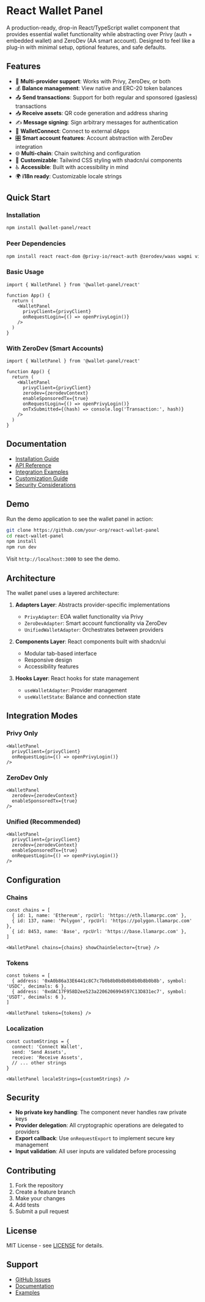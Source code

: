 # React Wallet Panel

A production-ready, drop-in React/TypeScript wallet component that provides essential wallet functionality while abstracting over Privy (auth + embedded wallet) and ZeroDev (AA smart account). Designed to feel like a plug-in with minimal setup, optional features, and safe defaults.

## Features

- 🔐 **Multi-provider support**: Works with Privy, ZeroDev, or both
- 💰 **Balance management**: View native and ERC-20 token balances
- 📤 **Send transactions**: Support for both regular and sponsored (gasless) transactions
- 📥 **Receive assets**: QR code generation and address sharing
- ✍️ **Message signing**: Sign arbitrary messages for authentication
- 🔗 **WalletConnect**: Connect to external dApps
- 🎛️ **Smart account features**: Account abstraction with ZeroDev integration
- 🌐 **Multi-chain**: Chain switching and configuration
- 🎨 **Customizable**: Tailwind CSS styling with shadcn/ui components
- ♿ **Accessible**: Built with accessibility in mind
- 🌍 **i18n ready**: Customizable locale strings

## Quick Start

### Installation

```bash
npm install @wallet-panel/react
```

### Peer Dependencies

```bash
npm install react react-dom @privy-io/react-auth @zerodev/waas wagmi viem
```

### Basic Usage

```tsx
import { WalletPanel } from '@wallet-panel/react'

function App() {
  return (
    <WalletPanel
      privyClient={privyClient}
      onRequestLogin={() => openPrivyLogin()}
    />
  )
}
```

### With ZeroDev (Smart Accounts)

```tsx
import { WalletPanel } from '@wallet-panel/react'

function App() {
  return (
    <WalletPanel
      privyClient={privyClient}
      zerodev={zerodevContext}
      enableSponsoredTx={true}
      onRequestLogin={() => openPrivyLogin()}
      onTxSubmitted={(hash) => console.log('Transaction:', hash)}
    />
  )
}
```

## Documentation

- [Installation Guide](./docs/installation.md)
- [API Reference](./docs/api-reference.md)
- [Integration Examples](./docs/examples.md)
- [Customization Guide](./docs/customization.md)
- [Security Considerations](./docs/security.md)

## Demo

Run the demo application to see the wallet panel in action:

```bash
git clone https://github.com/your-org/react-wallet-panel
cd react-wallet-panel
npm install
npm run dev
```

Visit `http://localhost:3000` to see the demo.

## Architecture

The wallet panel uses a layered architecture:

1. **Adapters Layer**: Abstracts provider-specific implementations
   - `PrivyAdapter`: EOA wallet functionality via Privy
   - `ZeroDevAdapter`: Smart account functionality via ZeroDev
   - `UnifiedWalletAdapter`: Orchestrates between providers

2. **Components Layer**: React components built with shadcn/ui
   - Modular tab-based interface
   - Responsive design
   - Accessibility features

3. **Hooks Layer**: React hooks for state management
   - `useWalletAdapter`: Provider management
   - `useWalletState`: Balance and connection state

## Integration Modes

### Privy Only
```tsx
<WalletPanel
  privyClient={privyClient}
  onRequestLogin={() => openPrivyLogin()}
/>
```

### ZeroDev Only
```tsx
<WalletPanel
  zerodev={zerodevContext}
  enableSponsoredTx={true}
/>
```

### Unified (Recommended)
```tsx
<WalletPanel
  privyClient={privyClient}
  zerodev={zerodevContext}
  enableSponsoredTx={true}
  onRequestLogin={() => openPrivyLogin()}
/>
```

## Configuration

### Chains

```tsx
const chains = [
  { id: 1, name: 'Ethereum', rpcUrl: 'https://eth.llamarpc.com' },
  { id: 137, name: 'Polygon', rpcUrl: 'https://polygon.llamarpc.com' },
  { id: 8453, name: 'Base', rpcUrl: 'https://base.llamarpc.com' },
]

<WalletPanel chains={chains} showChainSelector={true} />
```

### Tokens

```tsx
const tokens = [
  { address: '0xA0b86a33E6441c8C7c7b0b8b0b8b0b8b0b8b0b8b', symbol: 'USDC', decimals: 6 },
  { address: '0xdAC17F958D2ee523a2206206994597C13D831ec7', symbol: 'USDT', decimals: 6 },
]

<WalletPanel tokens={tokens} />
```

### Localization

```tsx
const customStrings = {
  connect: 'Connect Wallet',
  send: 'Send Assets',
  receive: 'Receive Assets',
  // ... other strings
}

<WalletPanel localeStrings={customStrings} />
```

## Security

- **No private key handling**: The component never handles raw private keys
- **Provider delegation**: All cryptographic operations are delegated to providers
- **Export callback**: Use `onRequestExport` to implement secure key management
- **Input validation**: All user inputs are validated before processing

## Contributing

1. Fork the repository
2. Create a feature branch
3. Make your changes
4. Add tests
5. Submit a pull request

## License

MIT License - see [LICENSE](./LICENSE) for details.

## Support

- [GitHub Issues](https://github.com/your-org/react-wallet-panel/issues)
- [Documentation](./docs/)
- [Examples](./examples/)